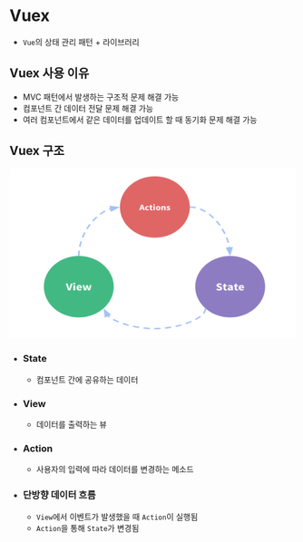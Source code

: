 # Vuex
- `Vue`의 상태 관리 패턴 + 라이브러리

## Vuex 사용 이유
- MVC 패턴에서 발생하는 구조적 문제 해결 가능
- 컴포넌트 간 데이터 전달 문제 해결 가능
- 여러 컴포넌트에서 같은 데이터를 업데이트 할 때 동기화 문제 해결 가능

## Vuex 구조
<img src="../img/Vue/vuex1.png" width="600" height="300">

- ### State
    - 컴포넌트 간에 공유하는 데이터
- ### View
    - 데이터를 출력하는 뷰
- ### Action
    - 사용자의 입력에 따라 데이터를 변경하는 메소드
- ### 단방향 데이터 흐름
    - `View`에서 이벤트가 발생했을 때 `Action`이 실행됨
    - `Action`을 통해 `State`가 변경됨